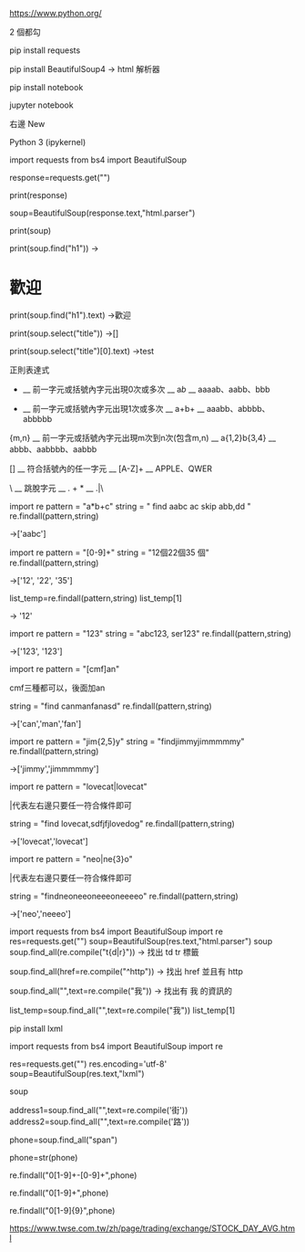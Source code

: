 https://www.python.org/

2 個都勾

pip install requests

pip install BeautifulSoup4
-> html 解析器


pip install notebook


jupyter notebook

右邊 New

Python 3 (ipykernel)

import requests
from bs4 import BeautifulSoup

response=requests.get("")

print(response)

soup=BeautifulSoup(response.text,"html.parser")

print(soup)


print(soup.find("h1"))
-><h1>歡迎</h1>


print(soup.find("h1").text)
->歡迎


print(soup.select("title"))
->[<title>test </title>]


print(soup.select("title")[0].text)
->test 


正則表達式

* __ 前一字元或括號內字元出現0次或多次 __ a*b* __ aaaab、aabb、bbb

+ __ 前一字元或括號內字元出現1次或多次 __ a+b+ __ aaabb、abbbb、abbbbb

{m,n} __ 前一字元或括號內字元出現m次到n次(包含m,n) __ a{1,2}b{3,4} __ abbb、aabbbb、aabbb

[] __ 符合括號內的任一字元 __ [A-Z]+ __ APPLE、QWER

\ __ 跳脫字元 __ \. \+ \* __ .|\


import re
pattern = "a*b+c"
string = " find aabc ac skip abb,dd "
re.findall(pattern,string)

->['aabc']


import re
pattern = "[0-9]+"
string = "12個22個35 個"
re.findall(pattern,string)

->['12', '22', '35']


list_temp=re.findall(pattern,string)
list_temp[1]

-> '12'



import re
pattern = "123"
string = "abc123, ser123"
re.findall(pattern,string)

->['123', '123']



import re
pattern = "[cmf]an"

cmf三種都可以，後面加an

string = "find canmanfanasd"
re.findall(pattern,string)

->['can','man','fan']



import re
pattern = "jim{2,5}y"
string = "findjimmyjimmmmmy"
re.findall(pattern,string)

->['jimmy','jimmmmmy']




import re
pattern = "lovecat|lovecat"

|代表左右邊只要任一符合條件即可

string = "find lovecat,sdfjfjlovedog"
re.findall(pattern,string)

->['lovecat','lovecat']



import re
pattern = "neo|ne{3}o"

|代表左右邊只要任一符合條件即可

string = "findneoneeoneeeoneeeeo"
re.findall(pattern,string)

->['neo','neeeo']



import requests
from bs4 import BeautifulSoup
import re
res=requests.get("")
soup=BeautifulSoup(res.text,"html.parser")
soup
soup.find_all(re.compile("t{d|r}"))
-> 找出 td tr 標籤

soup.find_all(href=re.compile("^http"))
-> 找出 href 並且有 http

soup.find_all("",text=re.compile("我"))
-> 找出有 我 的資訊的

list_temp=soup.find_all("",text=re.compile("我"))
list_temp[1]



pip install lxml

import requests
from bs4 import BeautifulSoup
import re

res=requests.get("")
res.encoding='utf-8'
soup=BeautifulSoup(res.text,"lxml")

soup

address1=soup.find_all("",text=re.compile('街'))
address2=soup.find_all("",text=re.compile('路'))

phone=soup.find_all("span")

phone=str(phone)

re.findall("0[1-9]+-[0-9]+",phone)

re.findall("0[1-9]+",phone)

re.findall("0[1-9]{9}",phone)


https://www.twse.com.tw/zh/page/trading/exchange/STOCK_DAY_AVG.html


